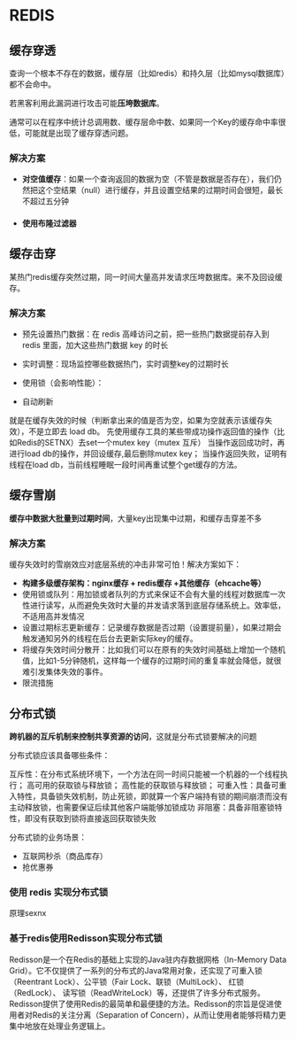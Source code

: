 # REDIS

## 缓存穿透

查询一个根本不存在的数据，缓存层（比如redis）和持久层（比如mysql数据库）都不会命中。

若黑客利用此漏洞进行攻击可能**压垮数据库**。

通常可以在程序中统计总调用数、缓存层命中数、如果同一个Key的缓存命中率很低，可能就是出现了缓存穿透问题。

### 解决方案

- **对空值缓存**：如果一个查询返回的数据为空（不管是数据是否存在），我们仍然把这个空结果（null）进行缓存，并且设置空结果的过期时间会很短，最长不超过五分钟

- #### 使用布隆过滤器

  

## 缓存击穿

某热门redis缓存突然过期，同一时间大量高并发请求压垮数据库。来不及回设缓存。

### 解决方案

- 预先设置热门数据：在 redis 高峰访问之前，把一些热门数据提前存入到 redis 里面，加大这些热门数据 key 的时长

- 实时调整：现场监控哪些数据热门，实时调整key的过期时长

- 使用锁（会影响性能）：
- 自动刷新

就是在缓存失效的时候（判断拿出来的值是否为空，如果为空就表示该缓存失效），不是立即去 load db。
先使用缓存工具的某些带成功操作返回值的操作（比如Redis的SETNX）去set一个mutex key（mutex 互斥）
当操作返回成功时，再进行load db的操作，并回设缓存,最后删除mutex key；
当操作返回失败，证明有线程在load db，当前线程睡眠一段时间再重试整个get缓存的方法。

## 缓存雪崩

**缓存中数据大批量到过期时间**，大量key出现集中过期，和缓存击穿差不多

###  解决方案

缓存失效时的雪崩效应对底层系统的冲击非常可怕！解决方案如下：

- **构建多级缓存架构：nginx缓存 + redis缓存 +其他缓存（ehcache等）**
- 使用锁或队列：用加锁或者队列的方式来保证不会有大量的线程对数据库一次性进行读写，从而避免失效时大量的并发请求落到底层存储系统上。效率低，不适用高并发情况
- 设置过期标志更新缓存：记录缓存数据是否过期（设置提前量），如果过期会触发通知另外的线程在后台去更新实际key的缓存。
- 将缓存失效时间分散开：比如我们可以在原有的失效时间基础上增加一个随机值，比如1-5分钟随机，这样每一个缓存的过期时间的重复率就会降低，就很难引发集体失效的事件。 
- 限流措施



## 分布式锁

**跨机器的互斥机制来控制共享资源的访问**，这就是分布式锁要解决的问题



分布式锁应该具备哪些条件：

互斥性：在分布式系统环境下，一个方法在同一时间只能被一个机器的一个线程执行；
高可用的获取锁与释放锁；
高性能的获取锁与释放锁；
可重入性：具备可重入特性，具备锁失效机制，防止死锁，即就算一个客户端持有锁的期间崩溃而没有主动释放锁，也需要保证后续其他客户端能够加锁成功
非阻塞：具备非阻塞锁特性，即没有获取到锁将直接返回获取锁失败 



分布式锁的业务场景：

- 互联网秒杀（商品库存）
- 抢优惠券


### 使用 redis 实现分布式锁

原理sexnx

### 基于redis使用Redisson实现分布式锁

Redisson是一个在Redis的基础上实现的Java驻内存数据网格（In-Memory Data Grid）。它不仅提供了一系列的分布式的Java常用对象，还实现了可重入锁（Reentrant Lock）、公平锁（Fair Lock、联锁（MultiLock）、 红锁（RedLock）、 读写锁（ReadWriteLock）等，还提供了许多分布式服务。Redisson提供了使用Redis的最简单和最便捷的方法。Redisson的宗旨是促进使用者对Redis的关注分离（Separation of Concern），从而让使用者能够将精力更集中地放在处理业务逻辑上。 